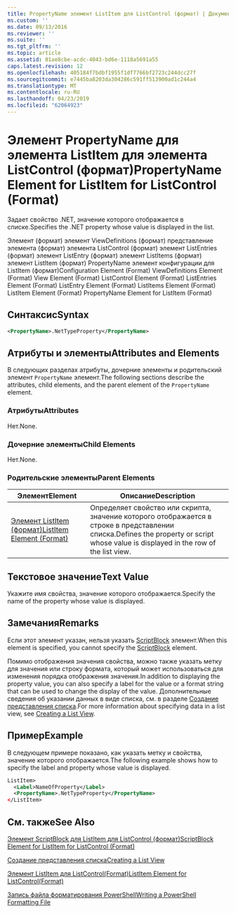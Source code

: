 ```yaml
---
title: PropertyName элемент ListItem для ListControl (формат) | Документация Майкрософт
ms.custom: ''
ms.date: 09/13/2016
ms.reviewer: ''
ms.suite: ''
ms.tgt_pltfrm: ''
ms.topic: article
ms.assetid: 01ae8cbe-acdc-4043-bd6e-1118a5691a55
caps.latest.revision: 12
ms.openlocfilehash: 405184f7bdbf1955f1df7766bf2723c244dcc27f
ms.sourcegitcommit: e7445ba8203da304286c591ff513900ad1c244a4
ms.translationtype: MT
ms.contentlocale: ru-RU
ms.lasthandoff: 04/23/2019
ms.locfileid: "62064923"
---
```

# <a name="propertyname-element-for-listitem-for-listcontrol-format"></a><span data-ttu-id="2fe30-102">Элемент PropertyName для элемента ListItem для элемента ListControl (формат)</span><span class="sxs-lookup"><span data-stu-id="2fe30-102">PropertyName Element for ListItem for ListControl (Format)</span></span>

<span data-ttu-id="2fe30-103">Задает свойство .NET, значение которого отображается в списке.</span><span class="sxs-lookup"><span data-stu-id="2fe30-103">Specifies the .NET property whose value is displayed in the list.</span></span>

<span data-ttu-id="2fe30-104">Элемент (формат) элемент ViewDefinitions (формат) представление элемента (формат) элемента ListControl (формат) элемент ListEntries (формат) элемент ListEntry (формат) элемент ListItems (формат) элемент ListItem (формат) PropertyName элемент конфигурации для ListItem (формат)</span><span class="sxs-lookup"><span data-stu-id="2fe30-104">Configuration Element (Format) ViewDefinitions Element (Format) View Element (Format) ListControl Element (Format) ListEntries Element (Format) ListEntry Element (Format) ListItems Element (Format) ListItem Element (Format) PropertyName Element for ListItem (Format)</span></span>

## <a name="syntax"></a><span data-ttu-id="2fe30-105">Синтаксис</span><span class="sxs-lookup"><span data-stu-id="2fe30-105">Syntax</span></span>

```xml
<PropertyName>.NetTypeProperty</PropertyName>
```

## <a name="attributes-and-elements"></a><span data-ttu-id="2fe30-106">Атрибуты и элементы</span><span class="sxs-lookup"><span data-stu-id="2fe30-106">Attributes and Elements</span></span>

<span data-ttu-id="2fe30-107">В следующих разделах атрибуты, дочерние элементы и родительский элемент `PropertyName` элемент.</span><span class="sxs-lookup"><span data-stu-id="2fe30-107">The following sections describe the attributes, child elements, and the parent element of the `PropertyName` element.</span></span>

### <a name="attributes"></a><span data-ttu-id="2fe30-108">Атрибуты</span><span class="sxs-lookup"><span data-stu-id="2fe30-108">Attributes</span></span>

<span data-ttu-id="2fe30-109">Нет.</span><span class="sxs-lookup"><span data-stu-id="2fe30-109">None.</span></span>

### <a name="child-elements"></a><span data-ttu-id="2fe30-110">Дочерние элементы</span><span class="sxs-lookup"><span data-stu-id="2fe30-110">Child Elements</span></span>

<span data-ttu-id="2fe30-111">Нет.</span><span class="sxs-lookup"><span data-stu-id="2fe30-111">None.</span></span>

### <a name="parent-elements"></a><span data-ttu-id="2fe30-112">Родительские элементы</span><span class="sxs-lookup"><span data-stu-id="2fe30-112">Parent Elements</span></span>

|<span data-ttu-id="2fe30-113">Элемент</span><span class="sxs-lookup"><span data-stu-id="2fe30-113">Element</span></span>|<span data-ttu-id="2fe30-114">Описание</span><span class="sxs-lookup"><span data-stu-id="2fe30-114">Description</span></span>|
|-------------|-----------------|
|[<span data-ttu-id="2fe30-115">Элемент ListItem (формат)</span><span class="sxs-lookup"><span data-stu-id="2fe30-115">ListItem Element (Format)</span></span>](./listitem-element-for-listitems-for-listcontrol-format.md)|<span data-ttu-id="2fe30-116">Определяет свойство или скрипта, значение которого отображается в строке в представлении списка.</span><span class="sxs-lookup"><span data-stu-id="2fe30-116">Defines the property or script whose value is displayed in the row of the list view.</span></span>|

## <a name="text-value"></a><span data-ttu-id="2fe30-117">Текстовое значение</span><span class="sxs-lookup"><span data-stu-id="2fe30-117">Text Value</span></span>

<span data-ttu-id="2fe30-118">Укажите имя свойства, значение которого отображается.</span><span class="sxs-lookup"><span data-stu-id="2fe30-118">Specify the name of the property whose value is displayed.</span></span>

## <a name="remarks"></a><span data-ttu-id="2fe30-119">Замечания</span><span class="sxs-lookup"><span data-stu-id="2fe30-119">Remarks</span></span>

<span data-ttu-id="2fe30-120">Если этот элемент указан, нельзя указать [ScriptBlock](./scriptblock-element-for-listitem-for-listcontrol-format.md) элемент.</span><span class="sxs-lookup"><span data-stu-id="2fe30-120">When this element is specified, you cannot specify the [ScriptBlock](./scriptblock-element-for-listitem-for-listcontrol-format.md) element.</span></span>

<span data-ttu-id="2fe30-121">Помимо отображения значения свойства, можно также указать метку для значения или строку формата, который может использоваться для изменения порядка отображения значения.</span><span class="sxs-lookup"><span data-stu-id="2fe30-121">In addition to displaying the property value, you can also specify a label for the value or a format string that can be used to change the display of the value.</span></span> <span data-ttu-id="2fe30-122">Дополнительные сведения об указании данных в виде списка, см. в разделе [Создание представления списка](./creating-a-list-view.md).</span><span class="sxs-lookup"><span data-stu-id="2fe30-122">For more information about specifying data in a list view, see [Creating a List View](./creating-a-list-view.md).</span></span>

## <a name="example"></a><span data-ttu-id="2fe30-123">Пример</span><span class="sxs-lookup"><span data-stu-id="2fe30-123">Example</span></span>

<span data-ttu-id="2fe30-124">В следующем примере показано, как указать метку и свойства, значение которого отображается.</span><span class="sxs-lookup"><span data-stu-id="2fe30-124">The following example shows how to specify the label and property whose value is displayed.</span></span>

```xml
ListItem>
  <Label>NameOfProperty</Label>
  <PropertyName>.NetTypeProperty</PropertyName>
</ListItem>

```

## <a name="see-also"></a><span data-ttu-id="2fe30-125">См. также</span><span class="sxs-lookup"><span data-stu-id="2fe30-125">See Also</span></span>

[<span data-ttu-id="2fe30-126">Элемент ScriptBlock для ListItem для ListControl (формат)</span><span class="sxs-lookup"><span data-stu-id="2fe30-126">ScriptBlock Element for ListItem for ListControl (Format)</span></span>](./scriptblock-element-for-listitem-for-listcontrol-format.md)

[<span data-ttu-id="2fe30-127">Создание представления списка</span><span class="sxs-lookup"><span data-stu-id="2fe30-127">Creating a List View</span></span>](./creating-a-list-view.md)

[<span data-ttu-id="2fe30-128">Элемент ListItem для ListControl(Format)</span><span class="sxs-lookup"><span data-stu-id="2fe30-128">ListItem Element for ListControl(Format)</span></span>](./listitem-element-for-listitems-for-listcontrol-format.md)

[<span data-ttu-id="2fe30-129">Запись файла форматирования PowerShell</span><span class="sxs-lookup"><span data-stu-id="2fe30-129">Writing a PowerShell Formatting File</span></span>](./writing-a-powershell-formatting-file.md)
